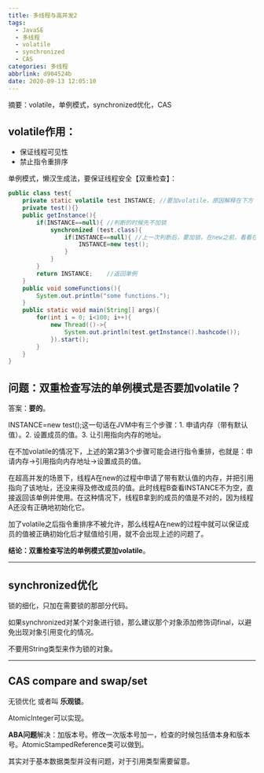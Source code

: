 ```yaml
---
title: 多线程与高并发2
tags:
  - JavaSE
  - 多线程
  - volatile
  - synchronized
  - CAS
categories: 多线程
abbrlink: d904524b
date: 2020-09-13 12:05:10
---
```


摘要：volatile，单例模式，synchronized优化，CAS

<!-- more -->

## volatile作用：

- 保证线程可见性 
- 禁止指令重排序

单例模式，懒汉生成法，要保证线程安全【双重检查】：

```java
public class test{
    private static volatile test INSTANCE; //要加volatile，原因解释在下方
    private test(){}
    public getInstance(){
        if(INSTANCE==null){	//判断的时候先不加锁
            synchronized (test.class){
                if(INSTANCE==null){	//上一次判断后，要加锁，在new之前，看看在此期间是否有被别的线程抢占了锁并已经new出来了对象
                    INSTANCE=new test();
                }
            }
        }
        return INSTANCE;	//返回单例
    }
    public void someFunctions(){
        System.out.println("some functions.");
    }
    public static void main(String[] args){
        for(int i = 0; i<100; i++){
            new Thread(()->{
                System.out.println(test.getInstance().hashcode());
            }).start();
        }
    }
}
```

## 问题：双重检查写法的单例模式是否要加volatile？

答案：**要的**。

INSTANCE=new test();这一句话在JVM中有三个步骤：1. 申请内存（带有默认值）。2. 设置成员的值。3. 让引用指向内存的地址。

在不加volatile的情况下，上述的第2第3个步骤可能会进行指令重排，也就是：申请内存->引用指向内存地址->设置成员的值。

在超高并发的场景下，线程A在new的过程中申请了带有默认值的内存，并把引用指向了该地址，还没来得及修改成员的值。此时线程B查看INSTANCE不为空，直接返回该单例并使用。在这种情况下，线程B拿到的成员的值是不对的，因为线程A还没有正确地初始化它。

加了volatile之后指令重排序不被允许，那么线程A在new的过程中就可以保证成员的值被正确初始化后才赋值给引用，就不会出现上述的问题了。

**结论：双重检查写法的单例模式要加volatile**。

---

## synchronized优化

锁的细化，只加在需要锁的那部分代码。

如果synchronized对某个对象进行锁，那么建议那个对象添加修饰词final，以避免出现对象引用变化的情况。

不要用String类型来作为锁的对象。

---

## CAS compare and swap/set 

无锁优化 或者叫 **乐观锁**。

AtomicInteger可以实现。

**ABA问题**解决：加版本号。修改一次版本号加一，检查的时候包括值本身和版本号。AtomicStampedReference类可以做到。

其实对于基本数据类型并没有问题，对于引用类型需要留意。